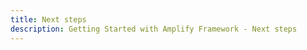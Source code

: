 ```yaml
---
title: Next steps
description: Getting Started with Amplify Framework - Next steps
---
```


<inline-fragment integration="angular" src="~/start/getting-started/fragments/common/nextsteps-header.md"></inline-fragment> <inline-fragment integration="js" src="~/start/getting-started/fragments/common/nextsteps-header.md"></inline-fragment> <inline-fragment integration="vue" src="~/start/getting-started/fragments/common/nextsteps-header.md"></inline-fragment> <inline-fragment integration="next" src="~/start/getting-started/fragments/common/nextsteps-header.md"></inline-fragment> <inline-fragment integration="react" src="~/start/getting-started/fragments/common/nextsteps-header.md"></inline-fragment> <inline-fragment integration="react-native" src="~/start/getting-started/fragments/common/nextsteps-header.md"></inline-fragment> <inline-fragment integration="ionic" src="~/start/getting-started/fragments/common/nextsteps-header.md"></inline-fragment>

<inline-fragment integration="angular" src="~/start/getting-started/fragments/angular/nextsteps.md"></inline-fragment> <inline-fragment integration="js" src="~/start/getting-started/fragments/vanillajs/nextsteps.md"></inline-fragment> <inline-fragment integration="vue" src="~/start/getting-started/fragments/vue/nextsteps.md"></inline-fragment> <inline-fragment integration="next" src="~/start/getting-started/fragments/react/nextsteps.md"></inline-fragment> <inline-fragment integration="react" src="~/start/getting-started/fragments/react/nextsteps.md"></inline-fragment> <inline-fragment integration="react-native" src="~/start/getting-started/fragments/reactnative/nextsteps.md"></inline-fragment> <inline-fragment integration="ionic" src="~/start/getting-started/fragments/ionic/nextsteps.md"></inline-fragment> <inline-fragment integration="ios" src="~/start/getting-started/fragments/ios/nextsteps.md"></inline-fragment> <inline-fragment integration="android" src="~/start/getting-started/fragments/android/nextsteps.md"></inline-fragment> <inline-fragment integration="flutter" src="~/start/getting-started/fragments/flutter/nextsteps.md"></inline-fragment>

